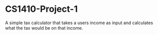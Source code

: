 # CS1410-Project-1
A simple tax calculator that takes a users income as input and calculates what the tax would be on that income.
